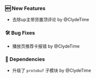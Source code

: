 ### 🆕 New Features
  * 去除up主带货置顶评论 by @ClydeTime

### 🛠️ Bug Fixes
  * 播放页推荐卡报错 by @ClydeTime

### 🔣 Dependencies
  * 升级了 `protobuf` 子模块 by @ClydeTime
